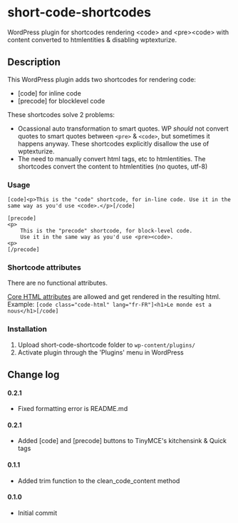 short-code-shortcodes
=====================

WordPress plugin for shortcodes rendering &lt;code> and &lt;pre>&lt;code> with content converted to htmlentities &amp; disabling wptexturize.

Description
--------------------------------------

This WordPress plugin adds two shortcodes for rendering code:

-   [code] for inline code
-   [precode] for blocklevel code

These shortcodes solve 2 problems:

* Ocassional auto transformation to smart quotes. WP _should_ not convert quotes to smart quotes between `<pre>` & `<code>`, but sometimes it happens anyway. These shortcodes explicitly disallow the use of wptexturize.
* The need to manually convert html tags, etc to htmlentities. The shortcodes convert the content to htmlentities (no quotes, utf-8)

### Usage
`[code]<p>This is the "code" shortcode, for in-line code. Use it in the same way as you'd use <code>.</p>[/code]`

    [precode]
    <p>
        This is the "precode" shortcode, for block-level code.
        Use it in the same way as you'd use <pre><code>.
    <p>
    [/precode]

### Shortcode attributes
There are no functional attributes. 

[Core HTML attributes](http://www.w3.org/wiki/HTML/Attributes/_Global#Core_Attributes) are allowed and get rendered in the resulting html. Example:
`[code class="code-html" lang="fr-FR"]<h1>Le monde est a nous</h1>[/code]`

### Installation
1. Upload short-code-shortcode folder to `wp-content/plugins/`
1. Activate plugin through the 'Plugins' menu in WordPress

## Change log
#### 0.2.1
* Fixed formatting error is README.md

#### 0.2.1
* Added [code] and [precode] buttons to TinyMCE's kitchensink & Quick tags

#### 0.1.1
* Added trim function to the clean_code_content method

#### 0.1.0
* Initial commit